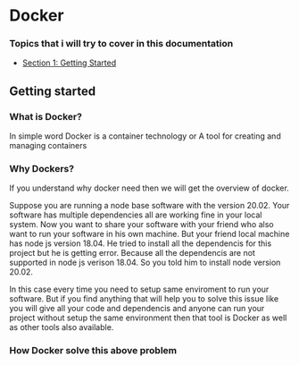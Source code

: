 # Docker 

### Topics that i will try to cover in this documentation


- [Section 1: Getting Started ](#section-1-getting-started)


## Getting started

### What is Docker?

In simple word Docker is a container technology or A tool for creating and managing containers

### Why Dockers?
If you understand why docker need then we will get the overview of docker.

Suppose you are running a node base software with the version 20.02. Your software has multiple dependencies all are working fine
in your local system. Now you want to share your software with your friend who also want to run your software in his own machine. 
But your friend local machine has node js version 18.04. He tried to install all the dependencis for this project but he is getting error. Because all the dependencis are not supported in node js verison 18.04. So you told him to install node version 20.02. 

In this case every time you need to setup same enviroment to run your software. But if you find anything that will help you to solve this issue like you will give all your code and dependencis and anyone can run your project without setup the same environment then that tool is Docker as well as other tools also available.

### How Docker solve this above problem
